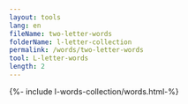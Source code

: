 ```yaml
---
layout: tools
lang: en
fileName: two-letter-words
folderName: l-letter-collection
permalink: /words/two-letter-words
tool: L-letter-words
length: 2
---
```

  
{%- include l-words-collection/words.html-%}
